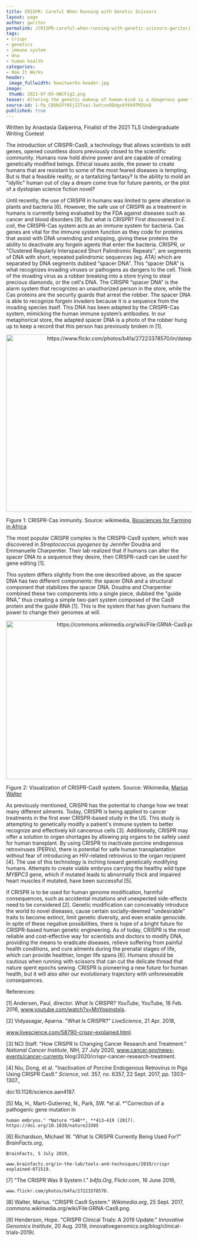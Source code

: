 ```yaml
---
title: CRISPR: Careful When Running with Genetic Scissors
layout: page
author: gwriter
permalink: /CRISPR-careful-when-running-with-genetic-scissors-gwriter/
tags:
- crispr
- genetics
- immune system
- dna
- human health
categories:
- How It Works
header:
 image_fullwidth: howitworks-header.jpg
image:
 thumb: 2021-07-05-UWCFig2.png
teaser: Altering the genetic makeup of human-kind is a dangerous game to play
source-id: 1-Pp_CBUbGYYHSjI2Tuai-5wtcvoOQdgs6f6k9TM2UsQ
published: true
---
```


Written by Anastasia Galperina, Finalist of the 2021 TLS Undergraduate Writing Contest

The introduction of CRISPR-Cas9, a technology that allows scientists to edit genes, opened  countless doors previously closed to the scientific community. Humans now hold divine power and are capable of creating genetically modified beings. Ethical issues aside, the power to create humans that are resistant to some of the most feared diseases is tempting. But is that a feasible reality, or a tantalizing fantasy? Is the ability to mold an "idyllic" human out of clay a dream come true for future parents, or the plot of a dystopian science fiction novel? 

Until recently, the use of CRISPR in humans was limited to gene alteration in plants and bacteria [6]. However, the safe use of CRISPR as a treatment in humans is currently being evaluated by the FDA against diseases such as cancer and blood disorders [9]. But what is CRISPR? First discovered in *E. coli*,  the CRISPR-Cas system acts as an immune system for bacteria. Cas genes are vital for the immune system function as they code for proteins that assist with DNA unwinding and snipping, giving these proteins the ability to deactivate any forgein agents that enter the bacteria. CRISPR, or "Clustered Regularly Interspaced Short Palindromic Repeats'', are segments of DNA with short, repeated palindromic sequences (eg. ATA) which are separated by DNA segments dubbed “spacer DNA". This “spacer DNA” is what recognizes invading viruses or pathogens as dangers to the cell. Think of the invading virus as a robber breaking into a store trying to steal precious diamonds, or the cell's DNA. The CRISPR “spacer DNA” is the alarm system that recognizes an unauthorized person in the store, while the Cas proteins are the security guards that arrest the robber. The spacer DNA is able to recognize forgein invaders because it is a sequence from the invading species itself. This DNA has been adapted by the CRISPR-Cas system, mimicking the human immune system’s antibodies. In our metaphorical store, the adapted spacer DNA is a photo of the robber hung up to keep a record that this person has previously broken in [1].

<center><a data-flickr-embed="true" href="https://www.flickr.com/photos/139839751@N06/51269148287/in/dateposted-public/" title="https://www.flickr.com/photos/b4fa/27223378570/in/dateposted/"><img src="https://live.staticflickr.com/65535/51269148287_d38cdcb204_z.jpg" width="640" height="480" alt="https://www.flickr.com/photos/b4fa/27223378570/in/dateposted/"></a><script async src="//embedr.flickr.com/assets/client-code.js" charset="utf-8"></script></center>

Figure 1: CRISPR-Cas immunity. Source: wikimedia, [Biosciences for Farming in Africa](https://www.flickr.com/photos/b4fa/27223378570/in/dateposted/)

The most popular CRISPR complex is the CRISPR-Cas9 system, which was discovered in *Streptococcus pyogenes* by Jennifer Doudna and Emmanuelle Charpentier. Their lab realized that if humans can alter the spacer DNA to a sequence they desire, then CRISPR-cas9 can be used for gene editing [1]. 

This system differs slightly from the one described above, as the spacer DNA has two different components: the spacer DNA and a structural component that stabilizes the spacer DNA. Doudna and Charpentier combined these two components into a single piece, dubbed the "guide RNA," thus creating a simple two-part system composed of the Cas9 protein and the guide RNA [1]. This is the system that has given humans the power to change their genomes at will. 

<center><a data-flickr-embed="true" href="https://www.flickr.com/photos/139839751@N06/51270623129/in/dateposted-public/" title="https://commons.wikimedia.org/wiki/File:GRNA-Cas9.png"><img src="https://live.staticflickr.com/65535/51270623129_78242ffb39_z.jpg" width="640" height="429" alt="https://commons.wikimedia.org/wiki/File:GRNA-Cas9.png"></a><script async src="//embedr.flickr.com/assets/client-code.js" charset="utf-8"></script></center>

Figure 2: Visualization of CRISPR-Cas9 system. Source: Wikimedia, [Marius Walter](commons.wikimedia.org/wiki/File:GRNA-Cas9.png)

As previously mentioned, CRISPR has the potential to change how we treat many different ailments. Today, CRISPR is being applied to cancer treatments in the first ever CRISPR-based study in the US. This study is attempting to genetically modify a patient's immune system to better recognize and effectively kill cancerous cells [3]. Additionally, CRISPR may offer a solution to organ shortages by allowing pig organs to be safely used for human transplant. By using CRISPR to inactivate porcine endogenous retroviruses (PERVs), there is potential for safe human transplantation without fear of introducing an HIV-related retrovirus to the organ recipient [4]. The use of this technology is inching toward genetically modifying humans. Attempts to create viable embryos carrying the healthy wild type *MYBPC3* gene, which if mutated leads to abnormally thick and impaired heart muscles if mutated, have been successful [5].

If CRISPR is to be used for human genome modification, harmful consequences, such as accidental mutations and unexpected side-effects need to be considered [2]. Genetic modification can conceivably introduce the world to novel diseases, cause certain socially-deemed "undesirable" traits to become extinct, limit genetic diversity, and even enable genocide. In spite of these negative possibilities, there is hope of a bright future for CRISPR-based human genetic engineering. As of today, CRISPR is the most reliable and cost-effective way for scientists and doctors to modify DNA, providing the means to eradicate diseases, relieve suffering from painful health conditions, and cure ailments during the prenatal stages of life, which can provide healthier, longer life spans [6]. Humans should be cautious when running with scissors that can cut the delicate thread that nature spent epochs sewing. CRISPR is pioneering a new future for human health, but it will also alter our evolutionary trajectory with unforeseeable consequences.  

References: 

[1] Andersen, Paul, director. *What Is CRISPR? YouTube*, YouTube, 18 Feb. 2016,  www.youtube.com/watch?v=MnYppmstxIs. 

[2] Vidyasagar, Aparna. "What Is CRISPR?" *LiveScience*, 21 Apr. 2018,  

www.livescience.com/58790-crispr-explained.html. 

[3] NCI Staff. "How CRISPR Is Changing Cancer Research and Treatment." *National Cancer  Institute*, NIH, 27 July 2020, www.cancer.gov/news-events/cancer-currents blog/2020/crispr-cancer-research-treatment. 

[4] Niu, Dong, et al. "Inactivation of Porcine Endogenous Retrovirus in Pigs Using CRISPR Cas9." *Science*, vol. 357, no. 6357, 22 Sept. 2017, pp. 1303–1307.,  

doi:10.1126/science.aan4187. 

[5] Ma, H., Marti-Gutierrez, N., Park, SW. *et al. *"Correction of a pathogenic gene mutation in   

	human embryos." *Nature *548**, **413–419 (2017). https://doi.org/10.1038/nature23305 

[6] Richardson, Michael W. "What Is CRISPR Currently Being Used For?" *BrainFacts.org*,  

	BrainFacts, 5 July 2019, 

	www.brainfacts.org/in-the-lab/tools-and-techniques/2019/crispr explained-071519.

 

[7] "The CRISPR Was 9 System I." *b4fa.Org*, Flickr.com, 16 June 2016, 

	www.flickr.com/photos/b4fa/27223378570. 

[8] Walter, Marius. "CRISPR Cas9 System." *Wikimedia.org*, 25 Sept. 2017, commons.wikimedia.org/wiki/File:GRNA-Cas9.png. 

[9] Henderson, Hope. "CRISPR Clinical Trials: A 2019 Update." *Innovative Genomics Institute*, 20 Aug. 2019, innovativegenomics.org/blog/clinical-trials-2019/. 

